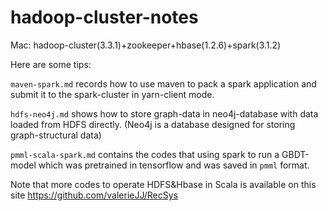 # hadoop-cluster-notes
Mac: hadoop-cluster(3.3.1)+zookeeper+hbase(1.2.6)+spark(3.1.2)

Here are some tips: 

`maven-spark.md` records how to use maven to pack a spark application and submit it to the spark-cluster in yarn-client mode.

`hdfs-neo4j.md` shows how to store graph-data in neo4j-database with data loaded from HDFS directly. (Neo4j is a database designed for storing graph-structural data)

`pmml-scala-spark.md` contains the codes that using spark to run a GBDT-model which was pretrained in tensorflow and was saved in `pmml` format.

Note that more codes to operate HDFS&Hbase in Scala is available on this site https://github.com/valerieJJ/RecSys
